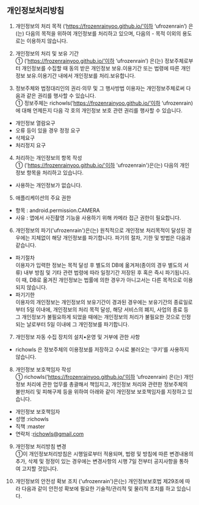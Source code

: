 ## 개인정보처리방침

1. 개인정보의 처리 목적 (‘https://frozenrainyoo.github.io/’이하 ‘ufrozenrain’) 은(는) 다음의 목적을 위하여 개인정보를 처리하고 있으며, 다음의  - 목적 이외의 용도로는 이용하지 않습니다.  

2. 개인정보의 처리 및 보유 기간  
① (‘https://frozenrainyoo.github.io/’이하 ‘ufrozenrain’) 은(는) 정보주체로부터 개인정보를 수집할 때 동의 받은 개인정보 보유․이용기간 또는 법령에 따른 개인정보 보유․이용기간 내에서 개인정보를 처리․보유합니다.  

3. 정보주체와 법정대리인의 권리·의무 및 그 행사방법 이용자는 개인정보주체로써 다음과 같은 권리를 행사할 수 있습니다.  
① 정보주체는 richowls(‘https://frozenrainyoo.github.io/’이하 ‘ufrozenrain) 에 대해 언제든지 다음 각 호의 개인정보 보호 관련 권리를 행사할 수 있습니다.  
 - 개인정보 열람요구  
 - 오류 등이 있을 경우 정정 요구  
 - 삭제요구  
 - 처리정지 요구  

4. 처리하는 개인정보의 항목 작성  
① ('https://frozenrainyoo.github.io/'이하 'ufrozenrain')은(는) 다음의 개인정보 항목을 처리하고 있습니다.  
 - 사용하는 개인정보가 없습니다.  


5. 애플리케이션의 주요 권한  
 - 항목 : android.permission.CAMERA  
 - 사유 : 앱에서 사진촬영 기능을 사용하기 위해 카메라 접근 권한이 필요합니다.  

6. 개인정보의 파기('ufrozenrain')은(는) 원칙적으로 개인정보 처리목적이 달성된 경우에는 지체없이 해당 개인정보를 파기합니다. 파기의 절차, 기한 및 방법은 다음과 같습니다.  
 - 파기절차  
이용자가 입력한 정보는 목적 달성 후 별도의 DB에 옮겨져(종이의 경우 별도의 서류) 내부 방침 및 기타 관련 법령에 따라 일정기간 저장된 후 혹은 즉시 파기됩니다. 이 때, DB로 옮겨진 개인정보는 법률에 의한 경우가 아니고서는 다른 목적으로 이용되지 않습니다.  
 - 파기기한  
이용자의 개인정보는 개인정보의 보유기간이 경과된 경우에는 보유기간의 종료일로부터 5일 이내에, 개인정보의 처리 목적 달성, 해당 서비스의 폐지, 사업의 종료 등 그 개인정보가 불필요하게 되었을 때에는 개인정보의 처리가 불필요한 것으로 인정되는 날로부터 5일 이내에 그 개인정보를 파기합니다.  

7. 개인정보 자동 수집 장치의 설치•운영 및 거부에 관한 사항  
 - richowls 은 정보주체의 이용정보를 저장하고 수시로 불러오는 ‘쿠키’를 사용하지 않습니다.  


8. 개인정보 보호책임자 작성  
① richowls(‘https://frozenrainyoo.github.io/’이하 ‘ufrozenrain) 은(는) 개인정보 처리에 관한 업무를 총괄해서 책임지고, 개인정보 처리와 관련한 정보주체의 불만처리 및 피해구제 등을 위하여 아래와 같이 개인정보 보호책임자를 지정하고 있습니다.  

 - 개인정보 보호책임자  
 - 성명 :richowls  
 - 직책 :master  
 - 연락처 :richowls@gmail.com  

9. 개인정보 처리방침 변경  
①이 개인정보처리방침은 시행일로부터 적용되며, 법령 및 방침에 따른 변경내용의 추가, 삭제 및 정정이 있는 경우에는 변경사항의 시행 7일 전부터 공지사항을 통하여 고지할 것입니다.  

10. 개인정보의 안전성 확보 조치 ('ufrozenrain')은(는) 개인정보보호법 제29조에 따라 다음과 같이 안전성 확보에 필요한 기술적/관리적 및 물리적 조치를 하고 있습니다.  
